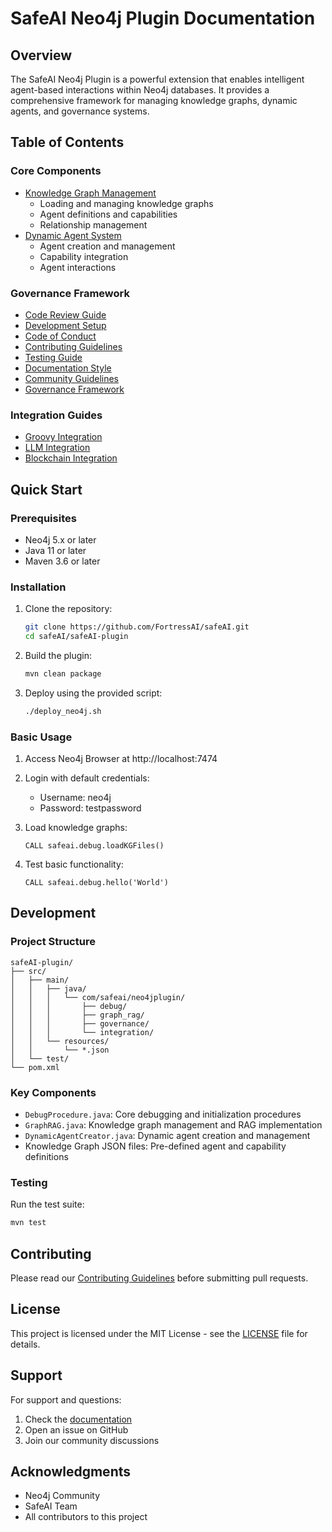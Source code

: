 # SafeAI Neo4j Plugin Documentation

## Overview
The SafeAI Neo4j Plugin is a powerful extension that enables intelligent agent-based interactions within Neo4j databases. It provides a comprehensive framework for managing knowledge graphs, dynamic agents, and governance systems.

## Table of Contents

### Core Components
- [Knowledge Graph Management](governance/knowledge-graph-management.md)
  - Loading and managing knowledge graphs
  - Agent definitions and capabilities
  - Relationship management
- [Dynamic Agent System](governance/dynamic-agent-system.md)
  - Agent creation and management
  - Capability integration
  - Agent interactions

### Governance Framework
- [Code Review Guide](governance/code-review.md)
- [Development Setup](governance/development-setup.md)
- [Code of Conduct](governance/code-of-conduct.md)
- [Contributing Guidelines](governance/contributing.md)
- [Testing Guide](governance/testing-guide.md)
- [Documentation Style](governance/documentation-style.md)
- [Community Guidelines](governance/community-guidelines.md)
- [Governance Framework](governance/governance-framework-guide.md)

### Integration Guides
- [Groovy Integration](integration/groovy-integration.md)
- [LLM Integration](integration/llm-integration.md)
- [Blockchain Integration](integration/blockchain-integration.md)

## Quick Start

### Prerequisites
- Neo4j 5.x or later
- Java 11 or later
- Maven 3.6 or later

### Installation
1. Clone the repository:
   ```bash
   git clone https://github.com/FortressAI/safeAI.git
   cd safeAI/safeAI-plugin
   ```

2. Build the plugin:
   ```bash
   mvn clean package
   ```

3. Deploy using the provided script:
   ```bash
   ./deploy_neo4j.sh
   ```

### Basic Usage
1. Access Neo4j Browser at http://localhost:7474
2. Login with default credentials:
   - Username: neo4j
   - Password: testpassword

3. Load knowledge graphs:
   ```cypher
   CALL safeai.debug.loadKGFiles()
   ```

4. Test basic functionality:
   ```cypher
   CALL safeai.debug.hello('World')
   ```

## Development

### Project Structure
```
safeAI-plugin/
├── src/
│   ├── main/
│   │   ├── java/
│   │   │   └── com/safeai/neo4jplugin/
│   │   │       ├── debug/
│   │   │       ├── graph_rag/
│   │   │       ├── governance/
│   │   │       └── integration/
│   │   └── resources/
│   │       └── *.json
│   └── test/
└── pom.xml
```

### Key Components
- `DebugProcedure.java`: Core debugging and initialization procedures
- `GraphRAG.java`: Knowledge graph management and RAG implementation
- `DynamicAgentCreator.java`: Dynamic agent creation and management
- Knowledge Graph JSON files: Pre-defined agent and capability definitions

### Testing
Run the test suite:
```bash
mvn test
```

## Contributing
Please read our [Contributing Guidelines](governance/contributing.md) before submitting pull requests.

## License
This project is licensed under the MIT License - see the [LICENSE](../LICENSE) file for details.

## Support
For support and questions:
1. Check the [documentation](governance/)
2. Open an issue on GitHub
3. Join our community discussions

## Acknowledgments
- Neo4j Community
- SafeAI Team
- All contributors to this project 